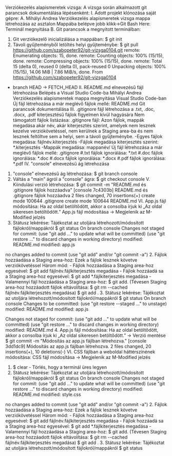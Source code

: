 Verziókezelés alapismeretek vizsga:
A vizsga során alkalmazott git parancsok dokumentálása lépésenként:
I. Adott projekt klónozása saját gépre:
A. Mihályi Andrea Verziókezelés alapismeretek vizsga mappa létrehozása az asztalon
Mappába belépve jobb klikk->Git Bash Here: Terminál megnyitása
B. Git parancsok a megnyitott terminálban:
1. Git verziókezelő inicializálása a mappában:
$ git init
2. Távoli gyűjteményből letöltés helyi gyűjteménybe:
$ git pull https://github.com/szabopeter92/git-vizsga0104.git
remote: Enumerating objects: 15, done.
remote: Counting objects: 100% (15/15), done.
remote: Compressing objects: 100% (15/15), done.
remote: Total 15 (delta 0), reused 0 (delta 0), pack-reused 0
Unpacking objects: 100% (15/15), 14.06 MiB | 7.86 MiB/s, done.
From https://github.com/szabopeter92/git-vizsga0104
 * branch            HEAD       -> FETCH_HEAD
II. README.md elnevezésű fájl létrehozása
Belépés a Visual Studio Code-ba
Mihályi Andrea Verziókezelés alapismeretek mappa megnyitása Visual Studio Code-ban
Új fájl létrehozása a már meglévő fájlok mellé: README.md
Git parancsok dokumentálása
III. .gitignore fájl létrehozása a .txt, .doc, .docx, .pdf kiterjesztésű fájlok figyelmen kívül hagyására
Nem támogatott fájlok listázása:
.gitignore fájl: Azon fájlok, mappák megadása akár név, akár kiterjesztés szerint, amelyek nem lesznek kezelve verziókövetéssel, nem kerülnek a Staging area-ba és nem lesznek feltöltve sem a helyi, sem a távoli gyűjteménybe.
-Egyes fájlok megadása: fájlnév.kiterjesztés
-Fájlok megadása kiterjesztés szerint: *.kiterjesztés
-Mappák megadása: mappanév/
Új fájl létrehozása a már meglévő fájlok mellé: .gitignore
#.txt fájlok ignorálása:
*.txt
#.doc fájlok ignorálása:
*.doc
#.docx fájlok ignorálása:
*.docx
#.pdf fájlok ignorálása:
*.pdf
IV. "console" elnevezésű ág létrehozása
1. "console" elnevezésű ág létrehozása:
$ git branch console
2. Váltás a "main" ágról a "console" ágra:
$ git checkout console
V. Kiindulási verzió létrehozása:
$ git commit -m "README.md és .gitignore fájlok hozzáadva"
[console 7c4303b] README.md és .gitignore fájlok hozzáadva
 2 files changed, 70 insertions(+)
 create mode 100644 .gitignore
 create mode 100644 README.md
VI. App.js fájl módosítása: Ha az oldal betöltődött, akkor a consolba írjuk ki „Az oldal sikeresen betöltődött.”
App.js fájl módosítása -> Megjelenik az M-Modified jelzés
1. Státusz lekérése: Tájékoztat az utoljára létrehozott/módosított fájlokról/mappákról
$ git status
On branch console
Changes not staged for commit:
  (use "git add <file>..." to update what will be committed)
  (use "git restore <file>..." to discard changes in working directory)
        modified:   README.md
        modified:   app.js

no changes added to commit (use "git add" and/or "git commit -a")
2. Fájlok hozzáadása a Staging area-hoz: Ezek a fájlok lesznek követve verziókövetéssel
Három mód: - Fájlok hozzáadása a Staging area-hoz egyesével:
            $ git add fájlnév.fájlkiterjesztés megadása
           - Fájlok hozzáadá sa a Staging area-hoz egyesével:
            $ git add *.fájlkiterjesztés megadása
           - Valamennyi fájl hozzáadása a Staging area-hoz:
            $ git add.
(Tévesen Staging area-hoz hozzáadott fájlok eltávolítása:
$ git rm --cached fájlnév.fájlkiterjesztés megadása)
$ git add .
3. Státusz lekérése: Tájékoztat az utoljára létrehozott/módosított fájlokról/mappákról
$ git status
On branch console
Changes to be committed:
  (use "git restore --staged <file>..." to unstage)
        modified:   README.md
        modified:   app.js

Changes not staged for commit:
  (use "git add <file>..." to update what will be committed)
  (use "git restore <file>..." to discard changes in working directory)
        modified:   README.md
4. App.js fájl módosítása: Ha az oldal betöltődött, akkor a consolba írjuk ki „Az oldal sikeresen betöltődött.”
-> Verzió mentése
$ git commit -m "Módosítás az app.js fájlban létrehozva."
[console 3dd1dc9] Módosítás az app.js fájlban létrehozva.
 2 files changed, 20 insertions(+), 10 deletions(-)
VI. CSS fájlban a weboldal háttérszínének módosítása:
CSS fájl módosítása -> Megjelenik az M-Modified jelzés
1. $ clear - Törlés, hogy a terminál üres legyen
2. Státusz lekérése: Tájékoztat az utoljára létrehozott/módosított fájlokról/mappákról
$ git status
On branch console
Changes not staged for commit:
  (use "git add <file>..." to update what will be committed)
  (use "git restore <file>..." to discard changes in working directory)
        modified:   README.md
        modified:   style.css

no changes added to commit (use "git add" and/or "git commit -a")
2. Fájlok hozzáadása a Staging area-hoz: Ezek a fájlok lesznek követve verziókövetéssel
Három mód: - Fájlok hozzáadása a Staging area-hoz egyesével:
            $ git add fájlnév.fájlkiterjesztés megadása
           - Fájlok hozzáadá sa a Staging area-hoz egyesével:
            $ git add *.fájlkiterjesztés megadása
           - Valamennyi fájl hozzáadása a Staging area-hoz:
            $ git add.
(Tévesen Staging area-hoz hozzáadott fájlok eltávolítása:
$ git rm --cached fájlnév.fájlkiterjesztés megadása)
$ git add .
3. Státusz lekérése: Tájékoztat az utoljára létrehozott/módosított fájlokról/mappákról
$ git status